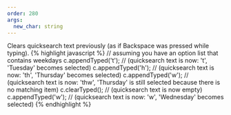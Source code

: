 ```yaml
---
order: 280
args: 
  new_char: string
---
```

Clears quicksearch text previously (as if Backspace was pressed while typing).
{% highlight javascript %}
// assuming you have an option list that contains weekdays
c.appendTyped('t'); // (quicksearch text is now: 't', 'Tuesday' becomes selected)
c.appendTyped('h'); // (quicksearch text is now: 'th', 'Thursday' becomes selected)
c.appendTyped('w'); // (quicksearch text is now: 'thw', 'Thursday' is still selected because there is no matching item)
c.clearTyped(); // (quicksearch text is now empty)
c.appendTyped('w'); // (quicksearch text is now: 'w', 'Wednesday' becomes selected)
{% endhighlight %}